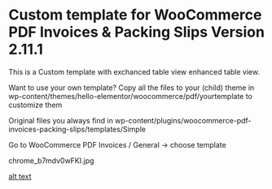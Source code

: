 # Custom template for WooCommerce PDF Invoices & Packing Slips Version 2.11.1

This is a Custom template with exchanced table view enhanced table view.

Want to use your own template? Copy all the files to your (child) theme in wp-content/themes/hello-elementor/woocommerce/pdf/yourtemplate to customize them

Original files you always find in wp-content/plugins/woocommerce-pdf-invoices-packing-slips/templates/Simple

Go to WooCommerce PDF Invoices / General -> choose template

chrome_b7mdv0wFKI.jpg

[alt text](https://github.com/As-Tomas/WooCommerce-PDF-Invoice-template-extended-table/blob/master/PDF_example.jpg "Logo Title Text 1")